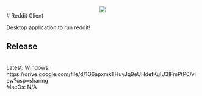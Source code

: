 <div align="center">
  <img src="./resources/icon.ico"/>
</div>
# Reddit Client

Desktop application to run reddit!

## Release

<br/>
Latest:
  Windows: https://drive.google.com/file/d/1G6apxmkTHuyJq9eUHdefKulU3IFmPtP0/view?usp=sharing
  <br/>
  MacOs: N/A
